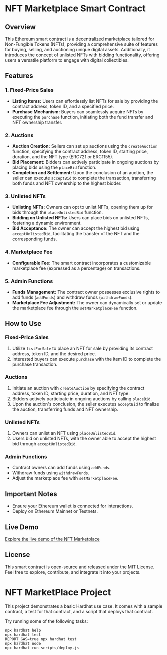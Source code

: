 # NFT Marketplace Smart Contract

## Overview

This Ethereum smart contract is a decentralized marketplace tailored for Non-Fungible Tokens (NFTs), providing a comprehensive suite of features for buying, selling, and auctioning unique digital assets. Additionally, it introduces the concept of unlisted NFTs with bidding functionality, offering users a versatile platform to engage with digital collectibles.

## Features

### 1. Fixed-Price Sales

- **Listing Items:** Users can effortlessly list NFTs for sale by providing the contract address, token ID, and a specified price.
- **Purchase Mechanism:** Buyers can seamlessly acquire NFTs by executing the `purchase` function, initiating both the fund transfer and NFT ownership transfer.

### 2. Auctions

- **Auction Creation:** Sellers can set up auctions using the `createAuction` function, specifying the contract address, token ID, starting price, duration, and the NFT type (ERC721 or ERC1155).
- **Bid Placement:** Bidders can actively participate in ongoing auctions by placing bids using the `placeBid` function.
- **Completion and Settlement:** Upon the conclusion of an auction, the seller can execute `acceptBid` to complete the transaction, transferring both funds and NFT ownership to the highest bidder.

### 3. Unlisted NFTs

- **Unlisting NFTs:** Owners can opt to unlist NFTs, opening them up for bids through the `placeUnlistedBid` function.
- **Bidding on Unlisted NFTs:** Users can place bids on unlisted NFTs, fostering a dynamic environment.
- **Bid Acceptance:** The owner can accept the highest bid using `acceptUnlistedBid`, facilitating the transfer of the NFT and the corresponding funds.

### 4. Marketplace Fee

- **Configurable Fee:** The smart contract incorporates a customizable marketplace fee (expressed as a percentage) on transactions.

### 5. Admin Functions

- **Funds Management:** The contract owner possesses exclusive rights to add funds (`addFunds`) and withdraw funds (`withdrawFunds`).
- **Marketplace Fee Adjustment:** The owner can dynamically set or update the marketplace fee through the `setMarketplaceFee` function.

## How to Use

### Fixed-Price Sales

1. Utilize `listForSale` to place an NFT for sale by providing its contract address, token ID, and the desired price.
2. Interested buyers can execute `purchase` with the item ID to complete the purchase transaction.

### Auctions

1. Initiate an auction with `createAuction` by specifying the contract address, token ID, starting price, duration, and NFT type.
2. Bidders actively participate in ongoing auctions by calling `placeBid`.
3. Upon the auction's conclusion, the seller executes `acceptBid` to finalize the auction, transferring funds and NFT ownership.

### Unlisted NFTs

1. Owners can unlist an NFT using `placeUnlistedBid`.
2. Users bid on unlisted NFTs, with the owner able to accept the highest bid through `acceptUnlistedBid`.

### Admin Functions

- Contract owners can add funds using `addFunds`.
- Withdraw funds using `withdrawFunds`.
- Adjust the marketplace fee with `setMarketplaceFee`.

## Important Notes

- Ensure your Ethereum wallet is connected for interactions.
- Deploy on Ethereum Mainnet or Testnets.

## Live Demo

[Explore the live demo of the NFT Marketplace](<LIVE_DEMO_LINK>)

## License

This smart contract is open-source and released under the MIT License. Feel free to explore, contribute, and integrate it into your projects.


# NFT MarketPlace Project

This project demonstrates a basic Hardhat use case. It comes with a sample contract, a test for that contract, and a script that deploys that contract.

Try running some of the following tasks:

```shell
npx hardhat help
npx hardhat test
REPORT_GAS=true npx hardhat test
npx hardhat node
npx hardhat run scripts/deploy.js
```
